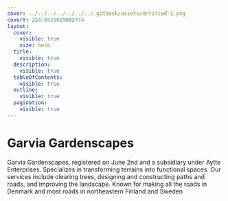 ```yaml
---
cover: ../../../../../../../.gitbook/assets/Untitled-1.png
coverY: 224.9421029082774
layout:
  cover:
    visible: true
    size: hero
  title:
    visible: true
  description:
    visible: true
  tableOfContents:
    visible: true
  outline:
    visible: true
  pagination:
    visible: true
---
```


# Garvia Gardenscapes

Garvia Gardenscapes, registered on June 2nd and a subsidiary under Aytte Enterprises. Specializes in transforming terrains into functional spaces. Our services include clearing trees, designing and constructing paths and roads, and improving the landscape. Known for making all the roads in Denmark and most roads in northeastern Finland and Sweden
